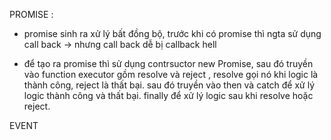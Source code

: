 PROMISE :
- promise sinh ra xử lý bất đồng bộ, trước khi có promise thì ngta sử dụng call back -> nhưng call back dễ bị callback hell

- để tạo ra promise thì sử dụng contrsuctor new Promise, sau đó truyền vào function executor gồm resolve và reject , resolve gọi nó khi logic là thành công, reject là thất bại. sau đó truyền vào then và catch để xử lý logic thành công và thất bại. finally để xử lý logic sau khi resolve hoặc reject.

EVENT 